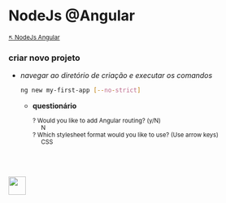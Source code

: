 # NodeJs @Angular

<sub>[:arrow_upper_left: NodeJs Angular](readme.md) <sub>

### criar novo projeto
- *navegar ao diretório de criação e executar os comandos*
    ```bash
    ng new my-first-app [--no-strict]
    ```
    - **questionário**

        <sup>
        ? Would you like to add Angular routing? (y/N) <br/>&nbsp;&nbsp;&nbsp;&nbsp; N
        <br/>? Which stylesheet format would you like to use? (Use arrow keys)<br/>&nbsp;&nbsp;&nbsp;&nbsp; CSS
        </sup>

 
&nbsp;

<sub></sub>
---
<image src="../../img/icon.svg" width="34px" height="36px"/>